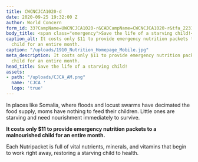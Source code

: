 ```yaml
---
title: CWCNCJCA1020-d
date: 2020-09-25 19:32:00 Z
author: World Concern
form_id: 33?CampName=UWCNCJCA1020-r&CADCampName=CWCNCJCA1020-r&tfa_2231=Canada&tfa_1202=NutripacketsRadio
body_title: <span class="emergency">Save the life of a starving child!</span>
caption_alt: It costs only $11 to provide emergency nutrition packets to a malnourished
  child for an entire month.
caption: "/uploads/1910_Nutrition_Homepage_Mobile.jpg"
meta_description: It costs only $11 to provide emergency nutrition packets to a malnourished
  child for an entire month.
head_title: Save the life of a starving child!
assets:
- path: "/uploads/CJCA_AM.png"
  name: 'CJCA '
  logo: 'true'
---
```


In places like Somalia, where floods and locust swarms have decimated the food supply, moms have nothing to feed their children. Little ones are starving and need nourishment immediately to survive.  

**It costs only $11 to provide emergency nutrition packets to a malnourished child for an entire month.**

Each Nutripacket is full of vital nutrients, minerals, and vitamins that begin to work right away, restoring a starving child to health.
